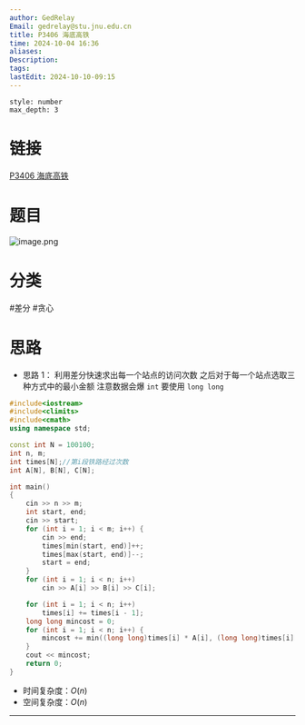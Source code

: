 ```yaml
---
author: GedRelay
Email: gedrelay@stu.jnu.edu.cn
title: P3406 海底高铁
time: 2024-10-04 16:36
aliases: 
Description: 
tags: 
lastEdit: 2024-10-10-09:15
---
```


```toc
style: number
max_depth: 3
```

# 链接
[P3406 海底高铁](https://www.luogu.com.cn/problem/P3406) 

# 题目
![image.png](https://ged-pic-bed.oss-cn-guangzhou.aliyuncs.com/img/202410041636863.png)


# 分类
#差分 #贪心 

# 思路
- 思路 1：
利用差分快速求出每一个站点的访问次数
之后对于每一个站点选取三种方式中的最小金额
注意数据会爆 `int` 要使用 `long long` 

```cpp
#include<iostream>
#include<climits>
#include<cmath>
using namespace std;

const int N = 100100;
int n, m;
int times[N];//第i段铁路经过次数
int A[N], B[N], C[N];

int main()
{
    cin >> n >> m;
    int start, end;
    cin >> start;
    for (int i = 1; i < m; i++) {
        cin >> end;
        times[min(start, end)]++;
        times[max(start, end)]--;
        start = end;
    }
    for (int i = 1; i < n; i++)
        cin >> A[i] >> B[i] >> C[i];

    for (int i = 1; i < n; i++)
        times[i] += times[i - 1];
    long long mincost = 0;
    for (int i = 1; i < n; i++) {
        mincost += min((long long)times[i] * A[i], (long long)times[i] * B[i] + C[i]);
    }
    cout << mincost;
    return 0;
}

```


- 时间复杂度：${O\left( n \right)  }$ 
- 空间复杂度：${O\left( n \right)  }$ 


---


